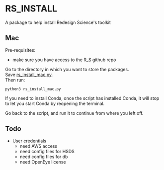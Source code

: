 

# RS_INSTALL


A package to help install Redesign Science's toolkit
 
## Mac

Pre-requisites:

  - make sure you have access to the R_S github repo

Go to the directory in which you want to store the packages.  
Save <a download href="https://raw.githubusercontent.com/RedesignScience/rs_install/main/rs_install_mac.py">rs_install_mac.py</a>.  
Then run:

    python3 rs_install_mac.py

If you need to install Conda, once the script has installed Conda, it will stop
to let you start Conda by reopening the terminal.

Go back to the script, and run it to continue from where you left off.


## Todo
- User credentials
  - need AWS access
  - need config files for HSDS
  - need config files for db
  - need OpenEye license
